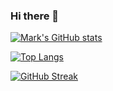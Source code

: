 ### Hi there 👋

[![Mark's GitHub stats](https://github-readme-stats.vercel.app/api?username=mkpurcell&theme=dracula&show_icons=true&count_private=true)](https://github.com/anuraghazra/github-readme-stats)

[![Top Langs](https://github-readme-stats.vercel.app/api/top-langs/?username=mkpurcell&theme=dracula&show_icons=true&layout=compact)](https://github.com/anuraghazra/github-readme-stats)

[![GitHub Streak](https://github-readme-streak-stats.herokuapp.com/?user=mkpurcell&theme=dark)](https://git.io/streak-stats)

<!--
[![Readme Card](https://github-readme-stats.vercel.app/api/pin/?username=mkpurcell&repo=github-readme-stats)](https://github.com/anuraghazra/github-readme-stats)
-->

<!--
**mkpurcell/mkpurcell** is a ✨ _special_ ✨ repository because its `README.md` (this file) appears on your GitHub profile.

Here are some ideas to get you started:

- 🔭 I’m currently working on ...
- 🌱 I’m currently learning ...
- 👯 I’m looking to collaborate on ...
- 🤔 I’m looking for help with ...
- 💬 Ask me about ...
- 📫 How to reach me: ...
- 😄 Pronouns: ...
- ⚡ Fun fact: ...
-->
